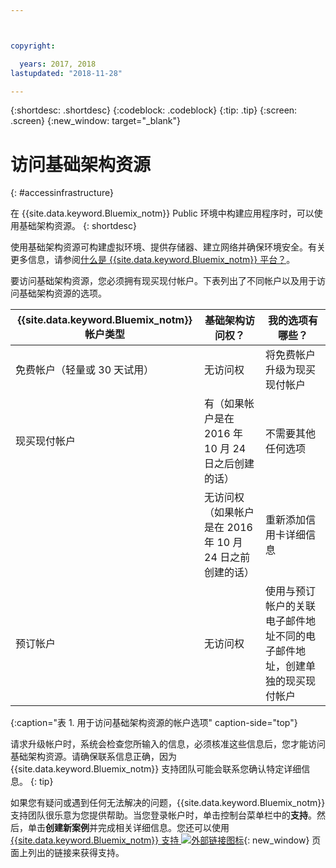 ```yaml
---



copyright:

  years: 2017, 2018
lastupdated: "2018-11-28"

---
```


{:shortdesc: .shortdesc}
{:codeblock: .codeblock}
{:tip: .tip}
{:screen: .screen}
{:new_window: target="_blank"}

# 访问基础架构资源
{: #accessinfrastructure}

在 {{site.data.keyword.Bluemix_notm}} Public 环境中构建应用程序时，可以使用基础架构资源。
{: shortdesc}

使用基础架构资源可构建虚拟环境、提供存储器、建立网络并确保环境安全。有关更多信息，请参阅[什么是 {{site.data.keyword.Bluemix_notm}} 平台？](/docs/overview/ibm-cloud-platform.html)。


要访问基础架构资源，您必须拥有现买现付帐户。下表列出了不同帐户以及用于访问基础架构资源的选项。

|{{site.data.keyword.Bluemix_notm}} 帐户类型|	基础架构访问权？|	我的选项有哪些？|
|------------------|-----------------------|---------------|
|免费帐户（轻量或 30 天试用）|	无访问权|	将免费帐户升级为现买现付帐户|
|现买现付帐户|有（如果帐户是在 2016 年 10 月 24 日之后创建的话）|不需要其他任何选项|
| |无访问权（如果帐户是在 2016 年 10 月 24 日之前创建的话）|重新添加信用卡详细信息|
|预订帐户|	无访问权|	使用与预订帐户的关联电子邮件地址不同的电子邮件地址，创建单独的现买现付帐户|
{:caption="表 1. 用于访问基础架构资源的帐户选项" caption-side="top"}

请求升级帐户时，系统会检查您所输入的信息，必须核准这些信息后，您才能访问基础架构资源。请确保联系信息正确，因为 {{site.data.keyword.Bluemix_notm}} 支持团队可能会联系您确认特定详细信息。
{: tip}

如果您有疑问或遇到任何无法解决的问题，{{site.data.keyword.Bluemix_notm}} 支持团队很乐意为您提供帮助。当您登录帐户时，单击控制台菜单栏中的**支持**。然后，单击**创建新案例**并完成相关详细信息。您还可以使用 [{{site.data.keyword.Bluemix_notm}} 支持 ![外部链接图标](../icons/launch-glyph.svg)](http://ibm.biz/bluemixsupport){: new_window} 页面上列出的链接来获得支持。
